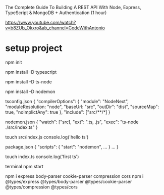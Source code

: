 The Complete Guide To Building A REST API With Node, Express, TypeScript & MongoDB + Authentication (1 hour)

https://www.youtube.com/watch?v=b8ZUb_Okxro&ab_channel=CodeWithAntonio



# setup project
npm init


npm install -D typescript

npm install -D ts-node

npm install -D nodemon

tsconfig.json
{
  "compilerOptions": {
    "module": "NodeNext",
    "moduleResolution: "node",
    "baseUrl: "src",
    "outDir": "dist",
    "sourceMap": true,
    "noImplictAny": true
  },
  "include": ["src/**/*]
}

nodemon.json
{
  "watch": ["src],
  "ext": ".ts, .js",
  "exec": "ts-node ./src/index.ts"
}


touch src/index.js
console.log('hello ts')

package.json
{
  "scripts": {
    "start": "nodemon",
    ...
  }
  ...
}

touch index.ts
console.log('first ts')

terminal
npm start

npm i express body-parser cookie-parser compression cors
npm i @types/express @types/body-parser @types/cookie-parser @types/compression @types/cors


